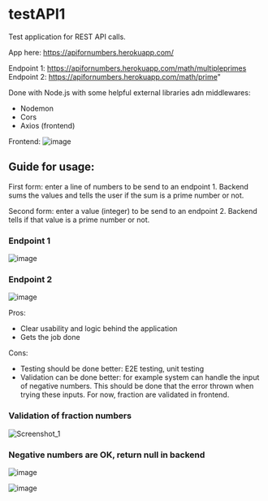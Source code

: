 # testAPI1
Test application for REST API calls.

App here: https://apifornumbers.herokuapp.com/

Endpoint 1: https://apifornumbers.herokuapp.com/math/multipleprimes  
Endpoint 2: https://apifornumbers.herokuapp.com/math/prime" 

Done with Node.js with some helpful external libraries adn middlewares:
- Nodemon
- Cors
- Axios (frontend)

Frontend:
![image](https://user-images.githubusercontent.com/59486096/155557416-691f4bcd-b6d1-445d-9df6-9868e5b96964.png)


## Guide for usage:

First form: enter a line of numbers to be send to an endpoint 1. Backend sums the values and tells the user if the sum is a prime number or not.

Second form: enter a value (integer) to be send to an endpoint 2. Backend tells if that value is a prime number or not.

### Endpoint 1
![image](https://user-images.githubusercontent.com/59486096/155558436-6ed47535-6435-4538-a516-a5b71a29c6cc.png)

### Endpoint 2
![image](https://user-images.githubusercontent.com/59486096/155558568-ba920ca8-e344-48f2-8755-ee0d46b55fa2.png)

Pros:
- Clear usability and logic behind the application
- Gets the job done

Cons:
- Testing should be done better: E2E testing, unit testing
- Validation can be done better: for example system can handle the input of negative numbers. This should be done that the error thrown when trying these inputs. For now, fraction are validated in frontend.

### Validation of fraction numbers
![Screenshot_1](https://user-images.githubusercontent.com/59486096/155684486-58bd2904-c8a2-4746-b585-d9b9a3ceebe3.png)

### Negative numbers are OK, return null in backend
![image](https://user-images.githubusercontent.com/59486096/155685249-b6790348-6ecc-4fd7-9852-5c84a48d3e9d.png)

![image](https://user-images.githubusercontent.com/59486096/155685199-0524b92d-4ac2-4bf5-a786-6f682784a7bb.png)

